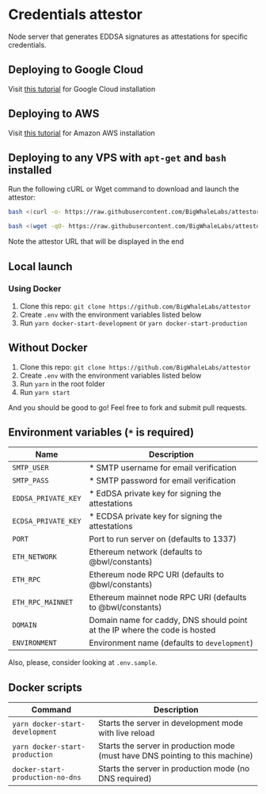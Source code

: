 # Credentials attestor

Node server that generates EDDSA signatures as attestations for specific credentials.

## Deploying to Google Cloud

Visit [this tutorial](./docs/gcp.md) for Google Cloud installation

## Deploying to AWS

Visit [this tutorial](./docs/aws.md) for Amazon AWS installation

## Deploying to any VPS with `apt-get` and `bash` installed

Run the following cURL or Wget command to download and launch the attestor:

```bash
bash <(curl -o- https://raw.githubusercontent.com/BigWhaleLabs/attestor/main/scripts/install.sh) --non-interactive
```

```bash
bash <(wget -qO- https://raw.githubusercontent.com/BigWhaleLabs/attestor/main/scripts/install.sh) --non-interactive
```

Note the attestor URL that will be displayed in the end

## Local launch

### Using Docker

1. Clone this repo: `git clone https://github.com/BigWhaleLabs/attestor`
2. Create `.env` with the environment variables listed below
3. Run `yarn docker-start-development` or `yarn docker-start-production`

## Without Docker

1. Clone this repo: `git clone https://github.com/BigWhaleLabs/attestor`
2. Create `.env` with the environment variables listed below
3. Run `yarn` in the root folder
4. Run `yarn start`

And you should be good to go! Feel free to fork and submit pull requests.

## Environment variables (`*` is required)

| Name                | Description                                                                |
| ------------------- | -------------------------------------------------------------------------- |
| `SMTP_USER`         | \* SMTP username for email verification                                    |
| `SMTP_PASS`         | \* SMTP password for email verification                                    |
| `EDDSA_PRIVATE_KEY` | \* EdDSA private key for signing the attestations                          |
| `ECDSA_PRIVATE_KEY` | \* ECDSA private key for signing the attestations                          |
| `PORT`              | Port to run server on (defaults to 1337)                                   |
| `ETH_NETWORK`       | Ethereum network (defaults to @bwl/constants)                              |
| `ETH_RPC`           | Ethereum node RPC URI (defaults to @bwl/constants)                         |
| `ETH_RPC_MAINNET`   | Ethereum mainnet node RPC URI (defaults to @bwl/constants)                 |
| `DOMAIN`            | Domain name for caddy, DNS should point at the IP where the code is hosted |
| `ENVIRONMENT`       | Environment name (defaults to `development`)                               |

Also, please, consider looking at `.env.sample`.

## Docker scripts

| Command                          | Description                                                                   |
| -------------------------------- | ----------------------------------------------------------------------------- |
| `yarn docker-start-development`  | Starts the server in development mode with live reload                        |
| `yarn docker-start-production`   | Starts the server in production mode (must have DNS pointing to this machine) |
| `docker-start-production-no-dns` | Starts the server in production mode (no DNS required)                        |

